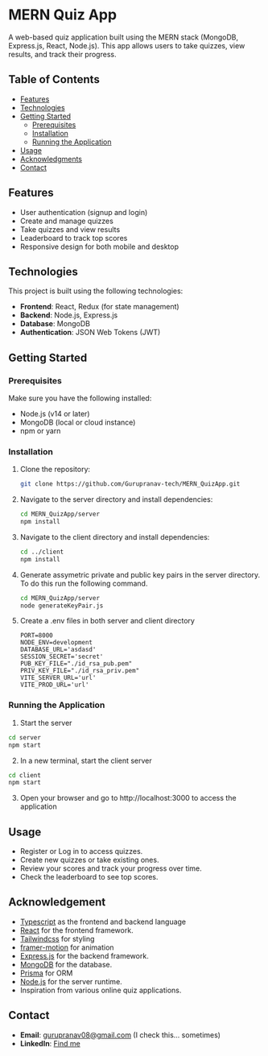 # MERN Quiz App

A web-based quiz application built using the MERN stack (MongoDB, Express.js, React, Node.js). This app allows users to take quizzes, view results, and track their progress.

## Table of Contents

- [Features](#features)
- [Technologies](#technologies)
- [Getting Started](#getting-started)
  - [Prerequisites](#prerequisites)
  - [Installation](#installation)
  - [Running the Application](#running-the-application)
- [Usage](#usage)
- [Acknowledgments](#acknowledgments)
- [Contact](#contact)

## Features

- User authentication (signup and login)
- Create and manage quizzes
- Take quizzes and view results
- Leaderboard to track top scores
- Responsive design for both mobile and desktop

## Technologies

This project is built using the following technologies:

- **Frontend**: React, Redux (for state management)
- **Backend**: Node.js, Express.js
- **Database**: MongoDB
- **Authentication**: JSON Web Tokens (JWT)

## Getting Started

### Prerequisites

Make sure you have the following installed:

- Node.js (v14 or later)
- MongoDB (local or cloud instance)
- npm or yarn

### Installation

1. Clone the repository:
   ```bash
   git clone https://github.com/Gurupranav-tech/MERN_QuizApp.git
   ```
2. Navigate to the server directory and install dependencies:
   ```bash
   cd MERN_QuizApp/server
   npm install
   ```
3. Navigate to the client directory and install dependencies:
   ```bash
   cd ../client
   npm install
   ```
4. Generate assymetric private and public key pairs in the server directory. To do this run the following command.
   ```bash
   cd MERN_QuizApp/server
   node generateKeyPair.js
   ```
5. Create a .env files in both server and client directory
   ```.env
   PORT=8000
   NODE_ENV=development
   DATABASE_URL='asdasd'
   SESSION_SECRET='secret'
   PUB_KEY_FILE="./id_rsa_pub.pem"
   PRIV_KEY_FILE="./id_rsa_priv.pem"
   VITE_SERVER_URL='url'
   VITE_PROD_URL='url'
   ```

### Running the Application

1. Start the server

```bash
cd server
npm start
```

2. In a new terminal, start the client server

```bash
cd client
npm start
```

3. Open your browser and go to http://localhost:3000 to access the application

## Usage

- Register or Log in to access quizzes.
- Create new quizzes or take existing ones.
- Review your scores and track your progress over time.
- Check the leaderboard to see top scores.

## Acknowledgement

- [Typescript](https://www.typescriptlang.org/) as the frontend and backend language
- [React](https://react.dev/) for the frontend framework.
- [Tailwindcss](https://tailwindcss.com/) for styling
- [framer-motion](https://www.framer.com/motion/) for animation
- [Express.js](https://expressjs.com/) for the backend framework.
- [MongoDB](https://www.mongodb.com/) for the database.
- [Prisma](https://www.prisma.io/) for ORM
- [Node.js](https://nodejs.org/en) for the server runtime.
- Inspiration from various online quiz applications.

## Contact

- **Email**: [gurupranav08@gmail.com](mailto:gurupranav08@gmail.com) (I check this… sometimes)
- **LinkedIn**: [Find me](https://www.linkedin.com/in/p-r-guru-pranav-20b32722a)
